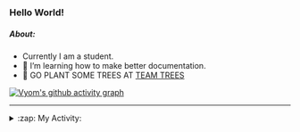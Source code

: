 ### Hello World!

##### About:
- Currently I am a student.
- 🌱 I’m learning how to make better documentation.
- 🌱 GO PLANT SOME TREES AT [TEAM TREES](https://teamtrees.org/)

[![Vyom's github activity graph](https://activity-graph.herokuapp.com/graph?username=Vyvy-vi)](https://github.com/ashutosh00710/github-readme-activity-graph)

---
<details>
  <summary>:zap: My Activity:</summary>
  
<!--START_SECTION:waka-->
![Code Time](http://img.shields.io/badge/Code%20Time-841%20hrs%2014%20mins-blue)

**I'm a Night 🦉** 

```text
🌞 Morning    96 commits     ██░░░░░░░░░░░░░░░░░░░░░░░   9.55% 
🌆 Daytime    283 commits    ███████░░░░░░░░░░░░░░░░░░   28.16% 
🌃 Evening    326 commits    ████████░░░░░░░░░░░░░░░░░   32.44% 
🌙 Night      300 commits    ███████░░░░░░░░░░░░░░░░░░   29.85%

```
📅 **I'm Most Productive on Sunday** 

```text
Monday       133 commits    ███░░░░░░░░░░░░░░░░░░░░░░   13.23% 
Tuesday      138 commits    ███░░░░░░░░░░░░░░░░░░░░░░   13.73% 
Wednesday    155 commits    ███░░░░░░░░░░░░░░░░░░░░░░   15.42% 
Thursday     140 commits    ███░░░░░░░░░░░░░░░░░░░░░░   13.93% 
Friday       123 commits    ███░░░░░░░░░░░░░░░░░░░░░░   12.24% 
Saturday     97 commits     ██░░░░░░░░░░░░░░░░░░░░░░░   9.65% 
Sunday       219 commits    █████░░░░░░░░░░░░░░░░░░░░   21.79%

```


📊 **This Week I Spent My Time On** 

```text
🔥 Editors: 
VS Code                  5 hrs 48 mins       █████████████████████████   100.0%

🐱‍💻 Projects: 
CSF                      3 hrs 48 mins       ████████████████░░░░░░░░░   65.21% 
praise                   1 hr 57 mins        ████████░░░░░░░░░░░░░░░░░   33.38% 
palantir                 4 mins              ░░░░░░░░░░░░░░░░░░░░░░░░░   1.41%

```


 Last Updated on 07/08/2022 21:04:09 UTC
<!--END_SECTION:waka-->
</details>
